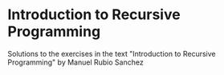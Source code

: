 # Introduction to Recursive Programming
Solutions to the exercises in the text "Introduction to Recursive Programming" by Manuel Rubio Sanchez
